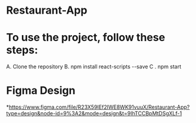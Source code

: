 # Restaurant-App

# To use the project, follow these steps:
A. Clone the repository
B. npm install react-scripts --save
C . npm start

# Figma Design
*https://www.figma.com/file/R23X59IEf2IWE8WK91vuuX/Restaurant-App?type=design&node-id=9%3A2&mode=design&t=9IhTCCBpMtDSgXLf-1
